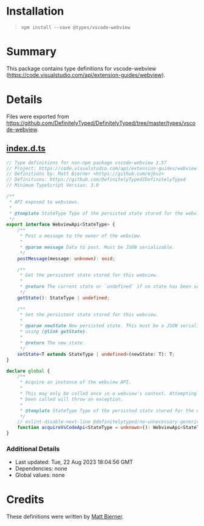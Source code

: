 # Installation
> `npm install --save @types/vscode-webview`

# Summary
This package contains type definitions for vscode-webview (https://code.visualstudio.com/api/extension-guides/webview).

# Details
Files were exported from https://github.com/DefinitelyTyped/DefinitelyTyped/tree/master/types/vscode-webview.
## [index.d.ts](https://github.com/DefinitelyTyped/DefinitelyTyped/tree/master/types/vscode-webview/index.d.ts)
````ts
// Type definitions for non-npm package vscode-webview 1.57
// Project: https://code.visualstudio.com/api/extension-guides/webview
// Definitions by: Matt Bierner <https://github.com/mjbvz>
// Definitions: https://github.com/DefinitelyTyped/DefinitelyTyped
// Minimum TypeScript Version: 3.0

/**
 * API exposed to webviews.
 *
 * @template StateType Type of the persisted state stored for the webview.
 */
export interface WebviewApi<StateType> {
    /**
     * Post a message to the owner of the webview.
     *
     * @param message Data to post. Must be JSON serializable.
     */
    postMessage(message: unknown): void;

    /**
     * Get the persistent state stored for this webview.
     *
     * @return The current state or `undefined` if no state has been set.
     */
    getState(): StateType | undefined;

    /**
     * Set the persistent state stored for this webview.
     *
     * @param newState New persisted state. This must be a JSON serializable object. Can be retrieved
     * using {@link getState}.
     *
     * @return The new state.
     */
    setState<T extends StateType | undefined>(newState: T): T;
}

declare global {
    /**
     * Acquire an instance of the webview API.
     *
     * This may only be called once in a webview's context. Attempting to call `acquireVsCodeApi` after it has already
     * been called will throw an exception.
     *
     * @template StateType Type of the persisted state stored for the webview.
     */
    // eslint-disable-next-line @definitelytyped/no-unnecessary-generics
    function acquireVsCodeApi<StateType = unknown>(): WebviewApi<StateType>;
}

````

### Additional Details
 * Last updated: Tue, 22 Aug 2023 18:04:56 GMT
 * Dependencies: none
 * Global values: none

# Credits
These definitions were written by [Matt Bierner](https://github.com/mjbvz).
